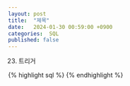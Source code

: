 ```yaml
---
layout: post
title:  "제목"
date:   2024-01-30 00:59:00 +0900
categories:  SQL
published: false
---
```


23. 트리거

{% highlight sql %}
{% endhighlight %}